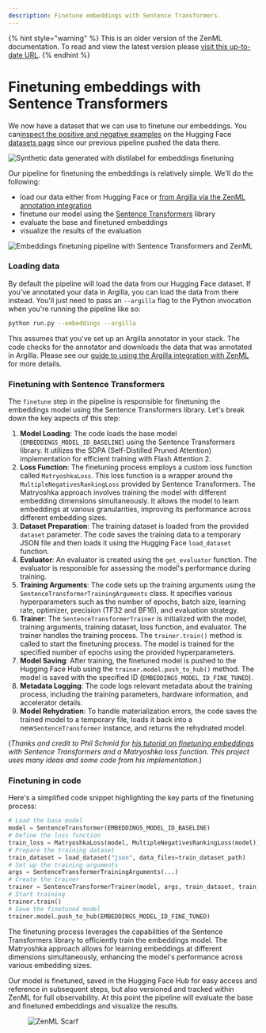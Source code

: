 ```yaml
---
description: Finetune embeddings with Sentence Transformers.
---
```


{% hint style="warning" %}
This is an older version of the ZenML documentation. To read and view the latest version please [visit this up-to-date URL](https://docs.zenml.io).
{% endhint %}


# Finetuning embeddings with Sentence Transformers

We now have a dataset that we can use to finetune our embeddings. You can[inspect the positive and negative examples](https://huggingface.co/datasets/zenml/rag_qa_embedding_questions_0_60_0_distilabel) on the Hugging Face [datasets page](https://huggingface.co/datasets/zenml/rag_qa_embedding_questions_0_60_0_distilabel) since our previous pipeline pushed the data there.

![Synthetic data generated with distilabel for embeddings finetuning](../../../.gitbook/assets/distilabel-synthetic-dataset-hf.png)

Our pipeline for finetuning the embeddings is relatively simple. We'll do the following:

* load our data either from Hugging Face or [from Argilla via the ZenML annotation integration](../../../component-guide/annotators/argilla.md)
* finetune our model using the [Sentence Transformers](https://www.sbert.net/) library
* evaluate the base and finetuned embeddings
* visualize the results of the evaluation

![Embeddings finetuning pipeline with Sentence Transformers and
ZenML](../../../.gitbook/assets/rag-finetuning-embeddings-pipeline.png)

### Loading data

By default the pipeline will load the data from our Hugging Face dataset. If you've annotated your data in Argilla, you can load the data from there instead. You'll just need to pass an `--argilla` flag to the Python invocation when you're running the pipeline like so:

```bash
python run.py --embeddings --argilla
```

This assumes that you've set up an Argilla annotator in your stack. The code checks for the annotator and downloads the data that was annotated in Argilla. Please see our [guide to using the Argilla integration with ZenML](https://docs.zenml.io/stacks/annotators/argilla) for more details.

### Finetuning with Sentence Transformers

The `finetune` step in the pipeline is responsible for finetuning the embeddings model using the Sentence Transformers library. Let's break down the key aspects of this step:

1. **Model Loading**: The code loads the base model (`EMBEDDINGS_MODEL_ID_BASELINE`) using the Sentence Transformers library. It utilizes the SDPA (Self-Distilled Pruned Attention) implementation for efficient training with Flash Attention 2.
2. **Loss Function**: The finetuning process employs a custom loss function called `MatryoshkaLoss`. This loss function is a wrapper around the `MultipleNegativesRankingLoss` provided by Sentence Transformers. The Matryoshka approach involves training the model with different embedding dimensions simultaneously. It allows the model to learn embeddings at various granularities, improving its performance across different embedding sizes.
3. **Dataset Preparation**: The training dataset is loaded from the provided `dataset` parameter. The code saves the training data to a temporary JSON file and then loads it using the Hugging Face `load_dataset` function.
4. **Evaluator**: An evaluator is created using the `get_evaluator` function. The evaluator is responsible for assessing the model's performance during training.
5. **Training Arguments**: The code sets up the training arguments using the `SentenceTransformerTrainingArguments` class. It specifies various hyperparameters such as the number of epochs, batch size, learning rate, optimizer, precision (TF32 and BF16), and evaluation strategy.
6. **Trainer**: The `SentenceTransformerTrainer` is initialized with the model, training arguments, training dataset, loss function, and evaluator. The trainer handles the training process. The `trainer.train()` method is called to start the finetuning process. The model is trained for the specified number of epochs using the provided hyperparameters.
7. **Model Saving**: After training, the finetuned model is pushed to the Hugging Face Hub using the `trainer.model.push_to_hub()` method. The model is saved with the specified ID (`EMBEDDINGS_MODEL_ID_FINE_TUNED`).
8. **Metadata Logging**: The code logs relevant metadata about the training process, including the training parameters, hardware information, and accelerator details.
9. **Model Rehydration**: To handle materialization errors, the code saves the trained model to a temporary file, loads it back into a new`SentenceTransformer` instance, and returns the rehydrated model.

(_Thanks and credit to Phil Schmid for_ [_his tutorial on finetuning embeddings_](https://www.philschmid.de/fine-tune-embedding-model-for-rag) _with Sentence_ _Transformers and a Matryoshka loss function. This project uses many ideas and_ _some code from his implementation._)

### Finetuning in code

Here's a simplified code snippet highlighting the key parts of the finetuning process:

```python
# Load the base model
model = SentenceTransformer(EMBEDDINGS_MODEL_ID_BASELINE)
# Define the loss function
train_loss = MatryoshkaLoss(model, MultipleNegativesRankingLoss(model))
# Prepare the training dataset
train_dataset = load_dataset("json", data_files=train_dataset_path)
# Set up the training arguments
args = SentenceTransformerTrainingArguments(...)
# Create the trainer
trainer = SentenceTransformerTrainer(model, args, train_dataset, train_loss)
# Start training
trainer.train()
# Save the finetuned model
trainer.model.push_to_hub(EMBEDDINGS_MODEL_ID_FINE_TUNED)
```

The finetuning process leverages the capabilities of the Sentence Transformers library to efficiently train the embeddings model. The Matryoshka approach allows for learning embeddings at different dimensions simultaneously, enhancing the model's performance across various embedding sizes.

Our model is finetuned, saved in the Hugging Face Hub for easy access and reference in subsequent steps, but also versioned and tracked within ZenML for full observability. At this point the pipeline will evaluate the base and finetuned embeddings and visualize the results.

<figure><img src="https://static.scarf.sh/a.png?x-pxid=f0b4f458-0a54-4fcd-aa95-d5ee424815bc" alt="ZenML Scarf"><figcaption></figcaption></figure>
